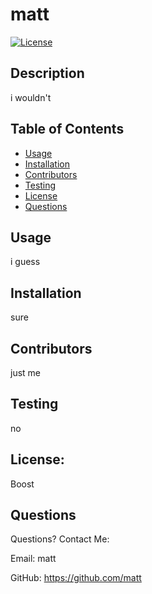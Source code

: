 
# matt

[![License](https://img.shields.io/badge/License-Boost_1.0-lightblue.svg)](https://www.boost.org/LICENSE_1_0.txt)

## Description
i wouldn't

## Table of Contents
- [Usage](#usage)
- [Installation](#installation)
- [Contributors](#contributors)
- [Testing](#testing)
- [License](#license)
- [Questions](#questions)

## Usage
i guess

## Installation
sure

## Contributors
just me

## Testing
no

## License:
Boost

## Questions
Questions?  Contact Me:

Email: matt

GitHub: https://github.com/matt
